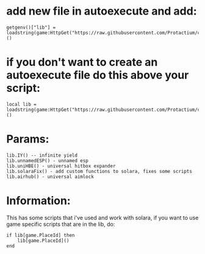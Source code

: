 # add new file in autoexecute and add:
```
getgenv()["lib"] = loadstring(game:HttpGet("https://raw.githubusercontent.com/Protactium/c64b223171cba703af645a5389d1ba5/main/main.lua"))()
```
# if you don't want to create an autoexecute file do this above your script:
```
local lib = loadstring(game:HttpGet("https://raw.githubusercontent.com/Protactium/c64b223171cba703af645a5389d1ba5/main/main.lua"))()
```


# Params:
```
lib.IY() -- infinite yield
lib.unnamedESP() - unnamed esp
lib.uniHBE() - universal hitbox expander
lib.solaraFix() - add custom functions to solara, fixes some scripts
lib.airhub() - universal aimlock
```

# Information:
This has some scripts that i've used and work with solara, if you want to use game specific scripts that are in the lib, do:
```
if lib[game.PlaceId] then
    lib[game.PlaceId]()
end
```

